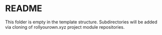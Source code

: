 # README

This folder is empty in the template structure. Subdirectories will be added via cloning of rollyourown.xyz project module repositories.
